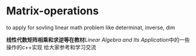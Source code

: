 # Matrix-operations
to apply for sovling linear math problem like determinat, inverse, dim

**线性代数矩阵相乘和求逆等在教材***Linear Algebra and Its Application*中的一些操作的c++实现
给大家参考和学习交流
  
